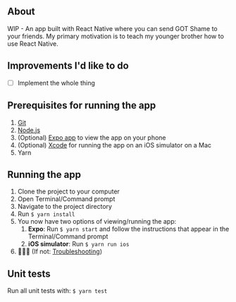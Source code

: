 ## About
  WIP - An app built with React Native where you can send GOT Shame to your friends. My primary motivation is to teach my younger brother how to use React Native.

## Improvements I'd like to do
- [ ] Implement the whole thing

## Prerequisites for running the app
  1. [Git](https://git-scm.com/downloads)
  2. [Node.js](https://nodejs.org/)
  3. (Optional) [Expo app](https://expo.io) to view the app on your phone
  4. (Optional) [Xcode](https://itunes.apple.com/en/app/xcode/id497799835?mt=12#) for running the app on an iOS simulator on a Mac
 5. Yarn

## Running the app
  1. Clone the project to your computer
  2. Open Terminal/Command prompt
  3. Navigate to the project directory
  4. Run `$ yarn install`
  5. You now have two options of viewing/running the app:
     1. **Expo**: Run `$ yarn start` and follow the instructions that appear in the Terminal/Command prompt
     2. **iOS simulator**: Run `$ yarn run ios`
  6. 🎉🎉🎉 (If not: [Troubleshooting](https://github.com/react-community/create-react-native-app/blob/master/react-native-scripts/template/README.md#troubleshooting))

## Unit tests
  Run all unit tests with: 
  `$ yarn test`
